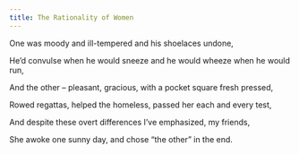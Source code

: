 ```yaml
---
title: The Rationality of Women
---
```






One
was moody and ill-tempered and his shoelaces undone,

He’d
convulse when he would sneeze and he would wheeze when he would run,

And
the other – pleasant, gracious, with a pocket square fresh pressed,

Rowed
regattas, helped the homeless, passed her each and every test,

And
despite these overt differences I’ve emphasized, my friends,

She
awoke one sunny day, and chose “the other” in the end.
